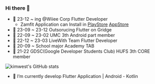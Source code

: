 ### Hi there 👋
- 🏢 23-12 ~ ing @Wiiee Corp Flutter Developer
  - Zamfit Application can Install in [PlayStore](https://play.google.com/store/apps/details?id=com.wiiee.wiiee_mobile&pli=1) [AppStore](https://apps.apple.com/us/app/%EB%B0%A9%ED%83%88%EC%B6%9C-%ED%94%8C%EB%9E%AB%ED%8F%BC-%EC%9E%BC%ED%95%8F/id6447055305)
- 🏢 23-09 ~ 23-12 Outsorucing Flutter on Gridge
- 🏢 22-09 ~ 23-02 UMC 3th Android part member 
- 🏢 22-12 ~ 23-03 LiveWith Team Flutter Developer
- 🏢 20-09 ~ School major Academy TAB
- 🏢 21-22 GDSC(Google Developer Students Club) HUFS 3th CORE member

![kimwest's GitHub stats](https://github-readme-stats.vercel.app/api?username=kimwest00&show_icons=true&theme=radical)

- 🌱 I’m currently develop Flutter Application | Android - Kotlin

